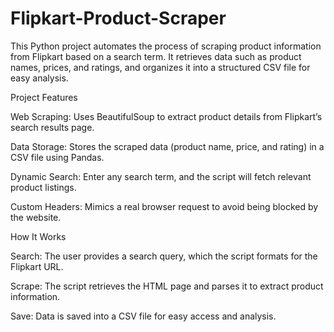 # Flipkart-Product-Scraper
This Python project automates the process of scraping product information from Flipkart based on a search term. It retrieves data such as product names, prices, and ratings, and organizes it into a structured CSV file for easy analysis.



Project Features


Web Scraping: Uses BeautifulSoup to extract product details from Flipkart’s search results page.


Data Storage: Stores the scraped data (product name, price, and rating) in a CSV file using Pandas.


Dynamic Search: Enter any search term, and the script will fetch relevant product listings.


Custom Headers: Mimics a real browser request to avoid being blocked by the website.



How It Works



Search: The user provides a search query, which the script formats for the Flipkart URL.


Scrape: The script retrieves the HTML page and parses it to extract product information.


Save: Data is saved into a CSV file for easy access and analysis.

